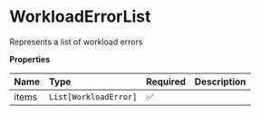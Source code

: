 # WorkloadErrorList

Represents a list of workload errors

**Properties**

| Name  | Type                  | Required | Description |
| :---- | :-------------------- | :------- | :---------- |
| items | `List[WorkloadError]` | ✅       |             |
